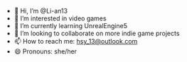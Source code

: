 - 👋 Hi, I’m @Li-an13
- 👀 I’m interested in video games
- 🌱 I’m currently learning UnrealEngine5
- 💞️ I’m looking to collaborate on more indie game projects
- 📫 How to reach me: hsy_13@outlook.com
- 😄 Pronouns: she/her

<!---
- ⚡ Fun fact: ...
Li-an13/Li-an13 is a ✨ special ✨ repository because its `README.md` (this file) appears on your GitHub profile.
You can click the Preview link to take a look at your changes.
--->
